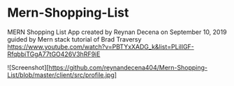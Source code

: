 # Mern-Shopping-List
MERN Shopping List App created by Reynan Decena on September 10, 2019
guided by Mern stack tutorial of Brad Traversy
https://www.youtube.com/watch?v=PBTYxXADG_k&list=PLillGF-RfqbbiTGgA77tGO426V3hRF9iE

![Screenshot][https://github.com/reynandecena404/Mern-Shopping-List/blob/master/client/src/profile.jpg]
